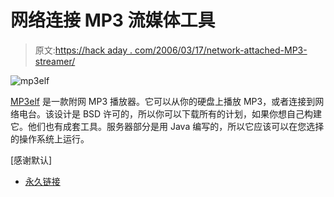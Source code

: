 # 网络连接 MP3 流媒体工具

> 原文:[https://hack aday . com/2006/03/17/network-attached-MP3-streamer/](https://hackaday.com/2006/03/17/network-attached-mp3-streamer/)

![mp3elf](../Images/cec1375a961500f50718cd5328f8891c.png)

[MP3elf](http://mp3elf.net/) 是一款附网 MP3 播放器。它可以从你的硬盘上播放 MP3，或者连接到网络电台。该设计是 BSD 许可的，所以你可以下载所有的计划，如果你想自己构建它。他们也有成套工具。服务器部分是用 Java 编写的，所以它应该可以在您选择的操作系统上运行。

[感谢默认]

*   [永久链接](http://mp3elf.net/)